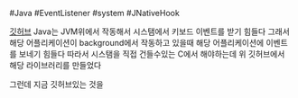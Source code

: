 #Java #EventListener #system #JNativeHook

[깃허브](https://github.com/kwhat/jnativehook)
Java는 JVM위에서 작동해서 시스탬에서 키보드 이벤트를 받기 힘들다 그래서 해당 어플리케이션이  background에서 작동하고 있을때 해당 어플리케이션에 이벤트를 보네기 힘들다 따라서 시스탬을 직접 건들수있는 C에서 해야하는데 위 깃허브에서
해당 라이브러리를 만들었다

그런데 지금 깃허브있는 것을
